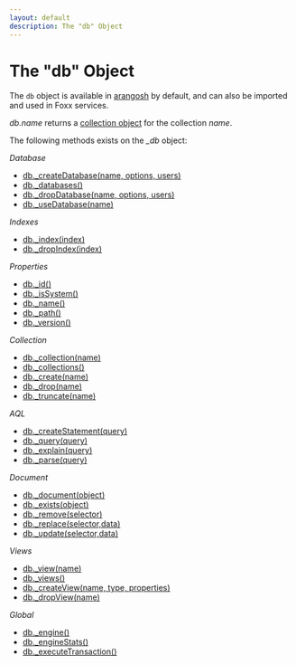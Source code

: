 ```yaml
---
layout: default
description: The "db" Object
---
```

The "db" Object
===============

The `db` object is available in [arangosh](programs-arangosh.html) by
default, and can also be imported and used in Foxx services.

*db.name* returns a [collection object](appendix-references-collectionobject.html) for the collection *name*.

The following methods exists on the *_db* object:

*Database*

* [db._createDatabase(name, options, users)](datamodeling-databases-workingwith.html#create-database)
* [db._databases()](datamodeling-databases-workingwith.html#list-databases)
* [db._dropDatabase(name, options, users)](datamodeling-databases-workingwith.html#drop-database)
* [db._useDatabase(name)](datamodeling-databases-workingwith.html#use-database)

*Indexes*

* [db._index(index)](indexing-workingwithindexes.html#fetching-an-index-by-handle)
* [db._dropIndex(index)](indexing-workingwithindexes.html#dropping-an-index-via-a-database-handle)

*Properties*

* [db._id()](datamodeling-databases-workingwith.html#id)
* [db._isSystem()](datamodeling-databases-workingwith.html#issystem)
* [db._name()](datamodeling-databases-workingwith.html#name)
* [db._path()](datamodeling-databases-workingwith.html#path)
* [db._version()](datamodeling-documents-documentmethods.html#get-the-version-of-arangodb)

*Collection*

* [db._collection(name)](datamodeling-collections-databasemethods.html#collection)
* [db._collections()](datamodeling-collections-databasemethods.html#all-collections)
* [db._create(name)](datamodeling-collections-databasemethods.html#create)
* [db._drop(name)](datamodeling-collections-databasemethods.html#drop)
* [db._truncate(name)](datamodeling-collections-databasemethods.html#truncate)

*AQL*

* [db._createStatement(query)](../aql/invocation-witharangosh.html#with-createstatement-arangostatement)
* [db._query(query)](../aql/invocation-witharangosh.html#with-dbquery)
* [db._explain(query)](releasenotes-newfeatures28.html#miscellaneous-improvements)
* [db._parse(query)](../aql/invocation-witharangosh.html#query-validation)

*Document*

* [db._document(object)](datamodeling-documents-databasemethods.html#document)
* [db._exists(object)](datamodeling-documents-databasemethods.html#exists)
* [db._remove(selector)](datamodeling-documents-databasemethods.html#remove)
* [db._replace(selector,data)](datamodeling-documents-databasemethods.html#replace)
* [db._update(selector,data)](datamodeling-documents-databasemethods.html#update)

*Views*

* [db._view(name)](datamodeling-views-databasemethods.html#view)
* [db._views()](datamodeling-views-databasemethods.html#all-views)
* [db._createView(name, type, properties)](datamodeling-views-databasemethods.html#create)
* [db._dropView(name)](datamodeling-views-databasemethods.html#drop)

*Global*

* [db._engine()](datamodeling-databases-workingwith.html#engine)
* [db._engineStats()](datamodeling-databases-workingwith.html#engine-statistics)
* [db._executeTransaction()](transactions-transactioninvocation.html)
